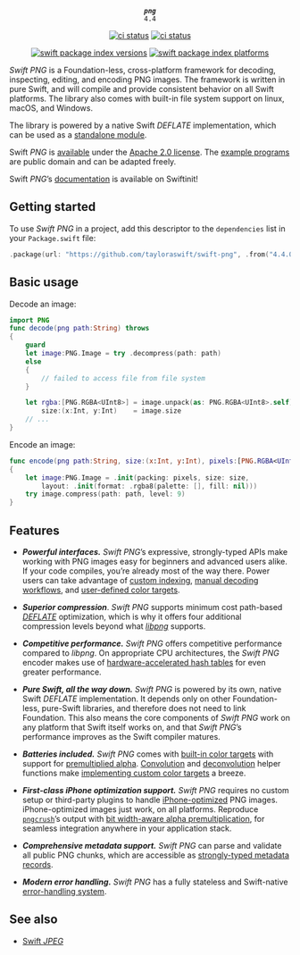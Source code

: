 <div align="center">

***`png`***<br>`4.4`

[![ci status](https://github.com/tayloraswift/swift-png/actions/workflows/build.yml/badge.svg)](https://github.com/tayloraswift/swift-png/actions/workflows/build.yml)
[![ci status](https://github.com/tayloraswift/swift-png/actions/workflows/build-devices.yml/badge.svg)](https://github.com/tayloraswift/swift-png/actions/workflows/build-devices.yml)


[![swift package index versions](https://img.shields.io/endpoint?url=https%3A%2F%2Fswiftpackageindex.com%2Fapi%2Fpackages%2Ftayloraswift%2Fswift-png%2Fbadge%3Ftype%3Dswift-versions)](https://swiftpackageindex.com/tayloraswift/swift-png)
[![swift package index platforms](https://img.shields.io/endpoint?url=https%3A%2F%2Fswiftpackageindex.com%2Fapi%2Fpackages%2Ftayloraswift%2Fswift-png%2Fbadge%3Ftype%3Dplatforms)](https://swiftpackageindex.com/tayloraswift/swift-png)

</div>

*Swift PNG* is a Foundation-less, cross-platform framework for decoding, inspecting, editing, and encoding PNG images. The framework is written in pure Swift, and will compile and provide consistent behavior on all Swift platforms. The library also comes with built-in file system support on linux, macOS, and Windows.

The library is powered by a native Swift *DEFLATE* implementation, which can be used as a [standalone module](https://swiftinit.org/docs/swift-png/lz77).

Swift *PNG* is [available](LICENSE) under the [Apache 2.0 license](https://www.apache.org/licenses/LICENSE-2.0). The [example programs](Snippets/) are public domain and can be adapted freely.

Swift *PNG*’s [documentation](https://swiftinit.org/docs/swift-png/png) is available on Swiftinit!

## Getting started

To use *Swift PNG* in a project, add this descriptor to the `dependencies` list in your `Package.swift` file:

```swift
.package(url: "https://github.com/tayloraswift/swift-png", .from("4.4.0"))
```

## Basic usage

Decode an image:

```swift
import PNG
func decode(png path:String) throws
{
    guard
    let image:PNG.Image = try .decompress(path: path)
    else
    {
        // failed to access file from file system
    }

    let rgba:[PNG.RGBA<UInt8>] = image.unpack(as: PNG.RGBA<UInt8>.self),
        size:(x:Int, y:Int)    = image.size
    // ...
}
```

Encode an image:

```swift
func encode(png path:String, size:(x:Int, y:Int), pixels:[PNG.RGBA<UInt8>]) throws
{
    let image:PNG.Image = .init(packing: pixels, size: size,
        layout: .init(format: .rgba8(palette: [], fill: nil)))
    try image.compress(path: path, level: 9)
}
```

## Features

- ***Powerful interfaces.*** *Swift PNG*’s expressive, strongly-typed APIs make working with PNG images easy for beginners and advanced users alike. If your code compiles, you’re already most of the way there. Power users can take advantage of [custom indexing](https://swiftinit.org/docs/swift-png/png/indexing), [manual decoding workflows](https://swiftinit.org/docs/swift-png/png/onlinedecoding), and [user-defined color targets](https://swiftinit.org/docs/swift-png/png/customcolor).

- ***Superior compression***. *Swift PNG* supports minimum cost path-based [*DEFLATE*](https://tools.ietf.org/html/rfc1951) optimization, which is why it offers four additional compression levels beyond what [*libpng*](http://www.libpng.org/pub/png/libpng.html) supports.

- ***Competitive performance.*** *Swift PNG* offers competitive performance compared to *libpng*. On appropriate CPU architectures, the *Swift PNG* encoder makes use of [hardware-accelerated hash tables](https://engineering.fb.com/2019/04/25/developer-tools/f14/) for even greater performance.

- ***Pure Swift, all the way down.*** *Swift PNG* is powered by its own, native Swift *DEFLATE* implementation. It depends only on other Foundation-less, pure-Swift libraries, and therefore does not need to link Foundation. This also means the core components of *Swift PNG* work on any platform that Swift itself works on, and that *Swift PNG*’s performance improves as the Swift compiler matures.

- ***Batteries included.*** *Swift PNG* comes with [built-in color targets](https://swiftinit.org/ptcl/swift-png/png/_pngcolor) with support for [premultiplied alpha](https://swiftinit.org/docs/swift-png/png/png/rgba.premultiplied). [Convolution](https://swiftinit.org/docs/swift-png/png/png.convolve(_:dereference:kernel:)?hash=O92V) and [deconvolution](https://swiftinit.org/docs/swift-png/png/png.deconvolve(_:as:depth:kernel:)?hash=2SQA0) helper functions make [implementing custom color targets](https://swiftinit.org/docs/swift-png/png/customcolor) a breeze.

- ***First-class iPhone optimization support.*** *Swift PNG* requires no custom setup or third-party plugins to handle [iPhone-optimized](https://swiftinit.org/docs/swift-png/png/iphoneoptimized) PNG images. iPhone-optimized images just work, on all platforms. Reproduce [`pngcrush`](https://developer.apple.com/library/archive/qa/qa1681/_index.html)’s output with [bit width-aware alpha premultiplication](https://swiftinit.org/docs/swift-png/png/png/rgba.premultiplied(as:)), for seamless integration anywhere in your application stack.

- ***Comprehensive metadata support.*** *Swift PNG* can parse and validate all public PNG chunks, which are accessible as [strongly-typed metadata records](https://swiftinit.org/docs/swift-png/png/png/metadata).

- ***Modern error handling.*** *Swift PNG* has a fully stateless and Swift-native [error-handling system](https://swiftinit.org/docs/swift-png/png/png/error).

## See also

* [Swift *JPEG*](https://github.com/tayloraswift/jpeg)
